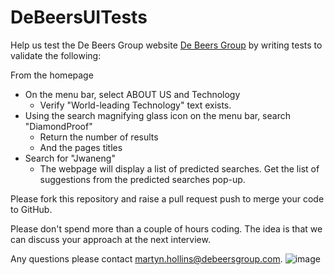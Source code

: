 # DeBeersUITests

Help us test the De Beers Group website [De Beers Group](www.debeersgroup.com) by writing tests to validate the following: 

From the homepage 

- On the menu bar, select ABOUT US  and Technology 
  - Verify "World-leading Technology" text exists. 
- Using the search magnifying glass icon on the menu bar, search "DiamondProof" 
  - Return the number of results 
  - And the pages titles 
- Search for "Jwaneng"
  - The webpage will display a list of predicted searches. Get the list of suggestions from the  predicted searches pop-up. 
		
Please fork this repository and raise a pull request push to merge your code to GitHub.

Please don't spend more than a couple of hours coding. The idea is that we can discuss your approach at the next interview.

Any questions please contact martyn.hollins@debeersgroup.com.
![image](https://github.com/user-attachments/assets/791c9212-6535-47e2-937d-fdcddbbbaa75)
